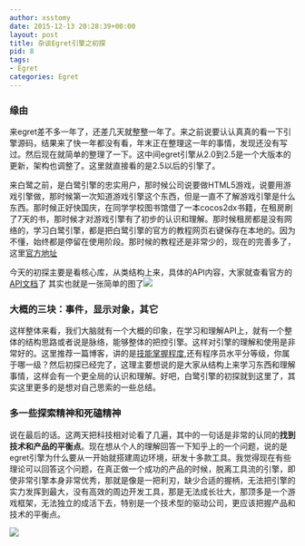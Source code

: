 ```yaml
---
author: xsstomy
date: 2015-12-13 20:28:39+00:00
layout: post
title: 杂谈Egret引擎之初探
pid: 8
tags:
- Egret
categories: Egret
---
```


### 缘由
来egret差不多一年了，还差几天就整整一年了。来之前说要认认真真的看一下引擎源码，结果来了快一年都没有看，年末正在整理这一年的事情，发现还没有写过。然后现在就简单的整理了一下。这中间egret引擎从2.0到2.5是一个大版本的更新，架构也调整了。这里就直接看的是2.5以后的引擎了。


来白鹭之前，是白鹭引擎的忠实用户，那时候公司说要做HTML5游戏，说要用游戏引擎做，那时候第一次知道游戏引擎这个东西，但是一直不了解游戏引擎是什么东西。那时候正好快国庆，在同学学校图书馆借了一本cocos2dx书籍，在租房刷了7天的书，那时候才对游戏引擎有了初步的认识和理解。那时候租房都是没有网络的，学习白鹭引擎，都是把白鹭引擎的官方的教程网页右键保存在本地的。因为不懂，始终都是停留在使用阶段。那时候的教程还是非常少的，现在的完善多了，这里[官方地址](http://edn.egret.com/cn/docs/)

今天的初探主要是看核心库，从类结构上来，具体的API内容，大家就查看官方的[API文档](http://edn.egret.com/cn/apidoc/)了
其实也就是一张简单的图了![](/uploads/2015/12/13/8/egretclass.png)

### 大概的三块：事件，显示对象，其它
这样整体来看，我们大脑就有一个大概的印象，在学习和理解API上，就有一个整体的结构思路或者说是脉络，能够整体的把控引擎。这样对引擎的理解和使用是非常好的。这里推荐一篇博客，讲的是[技能掌握程度](http://zengrong.net/post/2383.htm),还有程序员水平分等级，你属于哪一级？然后初探已经完了，这理主要想说的是大家从结构上来学习东西和理解事情，这样会有一个更全局的认识和理解。好吧，白鹭引擎的初探就到这里了，其实这里更多的是想对自己思索的一些总结。

### 多一些探索精神和死磕精神

说在最后的话。这两天把科技相对论看了几遍，其中的一句话是非常的认同的**找到技术和产品的平衡点**。现在想从个人的理解回答一下知乎上的一个问题，说的是egret引擎为什么要从一开始就搭建周边环境，研发十多款工具。我觉得现在有些理论可以回答这个问题，在真正做一个成功的产品的时候，脱离工具流的引擎，即使非常引擎本身非常优秀，那就是像是一把利刃，缺少合适的握柄，无法把引擎的实力发挥到最大，没有高效的周边开发工具，那是无法成长壮大，那顶多是一个游戏框架，无法独立的成活下去，特别是一个技术型的驱动公司，更应该把握产品和技术的平衡点。


![](/uploads/mypictures/xsstomyzhifubao.png)
